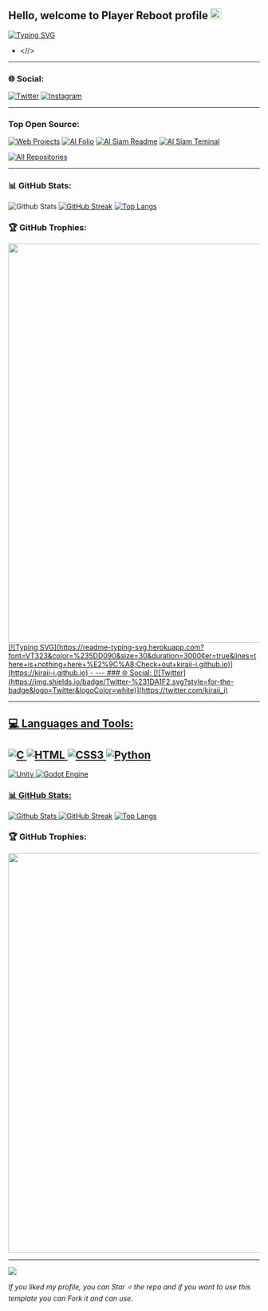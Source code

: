 ## Hello, welcome to Player Reboot profile <img src="https://github.com/darshanr27/darshanr27/blob/master/Assets/Hi.gif" width="22px">
[![Typing SVG](https://readme-typing-svg.herokuapp.com?font=VT323&color=%235DD090&size=30&duration=3000&center=true&lines=welcome+to+our+github+%E2%9C%A8;Check+out+player-reboot.github.io)](https://kiraii-i.github.io)
- <//>
---
### 🌐 Social:
 [![Twitter](https://img.shields.io/badge/Twitter-%231DA1F2.svg?style=for-the-badge&logo=Twitter&logoColor=white)](https://twitter.com/PlayerReboot) [![Instagram](https://img.shields.io/badge/Instagram-%23E4405F.svg?style=for-the-badge&logo=Instagram&logoColor=white)](https://instagram.com/player.reboot)

---
### Top Open Source:
[![Web Projects](https://github-readme-stats.vercel.app/api/pin/?username=player-reboot&repo=web-projects&border_color=7F3FBF&bg_color=0D1117&title_color=C9D1D9&text_color=8B949E&icon_color=7F3FBF)](https://github.com/alsiam/web-projects)
[![Al Folio](https://github-readme-stats.vercel.app/api/pin/?username=player-reboot&repo=al-folio&border_color=7F3FBF&bg_color=0D1117&title_color=C9D1D9&text_color=8B949E&icon_color=7F3FBF)](https://github.com/alsiam/al-folio)
[![Al Siam Readme](https://github-readme-stats.vercel.app/api/pin/?username=player-reboot&repo=alsiam&border_color=7F3FBF&bg_color=0D1117&title_color=C9D1D9&text_color=8B949E&icon_color=7F3FBF)](https://github.com/alsiam/alsiam)
[![Al Siam Teminal](https://github-readme-stats.vercel.app/api/pin/?username=player-reboot&repo=alsiam.github.io&border_color=7F3FBF&bg_color=0D1117&title_color=C9D1D9&text_color=8B949E&icon_color=7F3FBF)](https://github.com/alsiam/alsiam.github.io)

<p align="left">
  <a href="https://github.com/player-reboot?tab=repositories" target="_blank"><img alt="All Repositories" title="All Repositories" src="https://img.shields.io/badge/-All%20Repos-2962FF?style=for-the-badge&logo=koding&logoColor=white"/></a>
</p>

---

### 📊 GitHub Stats:
![Github Stats](https://github-readme-stats.vercel.app/api?username=Kiraii-i&theme=noctis_minimus&show_icons=true&count_private=true)
[![GitHub Streak](https://streak-stats.demolab.com/?user=kiraii-i&theme=noctis_minimus)](https://git.io/streak-stats)
[![Top Langs](https://github-readme-stats.vercel.app/api/top-langs/?username=kiraii-i&layout=compact&theme=noctis_minimus)](https://github.com/anuraghazra/github-readme-stats)
### 🏆 GitHub Trophies:
<a href="https://github.com/ryo-ma/github-profile-trophy">
<img width=800 src="https://github-profile-trophy.vercel.app/?username=ryo-ma&column=8&theme=darkhub&no-frame=true&no-bg=true"/>
</a## Hello, my name is Eyad `AKA` Kiraii <img src="https://github.com/darshanr27/darshanr27/blob/master/Assets/Hi.gif" width="22px">
[![Typing SVG](https://readme-typing-svg.herokuapp.com?font=VT323&color=%235DD090&size=30&duration=3000&center=true&lines=there+is+nothing+here+%E2%9C%A8;Check+out+kiraii-i.github.io)](https://kiraii-i.github.io)
- <//>
---
### 🌐 Social:
[![Twitter](https://img.shields.io/badge/Twitter-%231DA1F2.svg?style=for-the-badge&logo=Twitter&logoColor=white)](https://twitter.com/kiraii_i) 

---
## 💻 Languages and Tools:
![C](https://img.shields.io/badge/c-%2300599C.svg?style=for-the-badge&logo=c&logoColor=white) ![HTML](https://img.shields.io/badge/HTML5-E34F26?style=for-the-badge&logo=html5&logoColor=white) ![CSS3](https://img.shields.io/badge/css3-%231572B6.svg?style=for-the-badge&logo=css3&logoColor=white) ![Python](https://img.shields.io/badge/python-3670A0?style=for-the-badge&logo=python&logoColor=ffdd54)
---
![Unity](https://img.shields.io/badge/unity-%23000000.svg?style=for-the-badge&logo=unity&logoColor=white) ![Godot Engine](https://img.shields.io/badge/GODOT-%23FFFFFF.svg?style=for-the-badge&logo=godot-engine)

### 📊 GitHub Stats:
![Github Stats](https://github-readme-stats.vercel.app/api?username=Kiraii-i&theme=noctis_minimus&show_icons=true&count_private=true)
[![GitHub Streak](https://streak-stats.demolab.com/?user=kiraii-i&theme=noctis_minimus)](https://git.io/streak-stats)
[![Top Langs](https://github-readme-stats.vercel.app/api/top-langs/?username=kiraii-i&layout=compact&theme=noctis_minimus)](https://github.com/anuraghazra/github-readme-stats)
### 🏆 GitHub Trophies:
<a href="https://github.com/ryo-ma/github-profile-trophy">
<img width=800 src="https://github-profile-trophy.vercel.app/?username=ryo-ma&column=8&theme=darkhub&no-frame=true&no-bg=true"/>
</a>

---
 [![](https://visitcount.itsvg.in/api?id=kiraii-i&icon=2&color=12)](https://visitcount.itsvg.in)
   
  *If you liked my profile, you can Star ⭐ the repo and if you want to use this template you can Fork it and can use.*